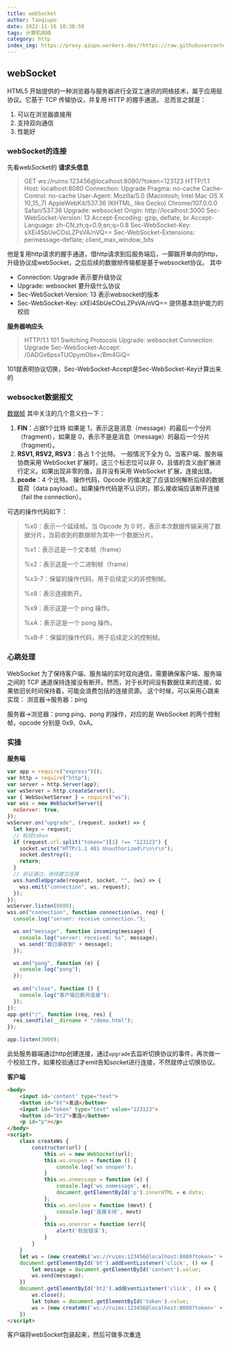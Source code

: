 ```yaml
---
title: webSocket
author: Taoqiupo
date: 2022-11-16 10:30:59
tags: 计算机网络
category: http
index_img: https://proxy.qiupo.workers.dev/?https://raw.githubusercontent.com/qiupo/myImages/master/img/202211161305235.png
---
```

## webSocket
HTML5 开始提供的一种浏览器与服务器进行全双工通讯的网络技术，属于应用层协议。它基于 TCP 传输协议，并复用 HTTP 的握手通道。
总而言之就是：
1. 可以在浏览器直接用
2. 支持双向通信
3. 性能好
### webSocket的连接
先看webSocket的
**请求头信息**
> GET ws://ruims:123456@localhost:8080/?token=123123 HTTP/1.1
Host: localhost:8080
Connection: Upgrade
Pragma: no-cache
Cache-Control: no-cache
User-Agent: Mozilla/5.0 (Macintosh; Intel Mac OS X 10_15_7) AppleWebKit/537.36 (KHTML, like Gecko) Chrome/107.0.0.0 Safari/537.36
Upgrade: websocket
Origin: http://localhost:3000
Sec-WebSocket-Version: 13
Accept-Encoding: gzip, deflate, br
Accept-Language: zh-CN,zh;q=0.9,en;q=0.8
Sec-WebSocket-Key: sXEi4SbUeCOsLZPsVA/nVQ==
Sec-WebSocket-Extensions: permessage-deflate; client_max_window_bits

他是复用http请求的握手通道，借http请求到后服务端后，一脚踹开单向的http，升级协议成webSocket，之后后续的数据帧传输都是基于websocket协议。
其中
+ Connection: Upgrade
表示要升级协议
+ Upgrade: websocket
要升级什么协议
+ Sec-WebSocket-Version: 13
表示websocket的版本
+ Sec-WebSocket-Key: sXEi4SbUeCOsLZPsVA/nVQ==
提供基本防护能力的校验

**服务器响应头**
>HTTP/1.1 101 Switching Protocols
Upgrade: websocket
Connection: Upgrade
Sec-WebSocket-Accept: /0ADGx6psxTUOpymObx+/Bm4GiQ=

101就表明协议切换，Sec-WebSocket-Accept是Sec-WebSocket-Key计算出来的

### websocket数据报文
[数据帧](https://proxy.qiupo.workers.dev/?https://raw.githubusercontent.com/qiupo/myImages/master/img/202211161533530.png)
其中关注的几个意义扫一下：
1. **FIN**：占据1个比特
如果是 1，表示这是消息（message）的最后一个分片（fragment），如果是 0，表示不是是消息（message）的最后一个分片（fragment）。
2. **RSV1, RSV2, RSV3**：各占 1 个比特。
一般情况下全为 0。当客户端、服务端协商采用 WebSocket 扩展时，这三个标志位可以非 0，且值的含义由扩展进行定义。如果出现非零的值，且并没有采用 WebSocket 扩展，连接出错。
3. **pcode**：4 个比特。
操作代码，Opcode 的值决定了应该如何解析后续的数据载荷（data payload）。如果操作代码是不认识的，那么接收端应该断开连接（fail the connection）。

可选的操作代码如下：
>%x0：表示一个延续帧。当 Opcode 为 0 时，表示本次数据传输采用了数据分片，当前收到的数据帧为其中一个数据分片。
>
>%x1：表示这是一个文本帧（frame）
>
>%x2：表示这是一个二进制帧（frame）
>
>%x3-7：保留的操作代码，用于后续定义的非控制帧。
>
>%x8：表示连接断开。
>
>%x9：表示这是一个 ping 操作。
>
>%xA：表示这是一个 pong 操作。
>
>%xB-F：保留的操作代码，用于后续定义的控制帧。

### 心跳处理
WebSocket 为了保持客户端、服务端的实时双向通信，需要确保客户端、服务端之间的 TCP 通道保持连接没有断开。然而，对于长时间没有数据往来的连接，如果依旧长时间保持着，可能会浪费包括的连接资源。
这个时候，可以采用心跳来实现：
浏览器->服务器：ping

服务器->浏览器：pong
ping、pong 的操作，对应的是 WebSocket 的两个控制帧，opcode 分别是 0x9、0xA。

### 实操
**服务端**
```javaScript
var app = require("express")();
var http = require("http");
var server = http.Server(app);
var wsServer = http.createServer();
var { WebSocketServer } = require("ws");
var wss = new WebSocketServer({
  noServer: true,
});
wsServer.on("upgrade", (request, socket) => {
  let keys = request;
  // 校验token
  if (request.url.split("token=")[1] !== "123123") {
    socket.write("HTTP/1.1 401 Unauthorized\r\n\r\n");
    socket.destroy();
    return;
  }
  // 验证通过，继续建立连接
  wss.handleUpgrade(request, socket, "", (ws) => {
    wss.emit("connection", ws, request);
  });
});
wsServer.listen(8080);
wss.on("connection", function connection(ws, req) {
  console.log("server: receive connection.");

  ws.on("message", function incoming(message) {
    console.log("server: received: %s", message);
    ws.send("我已接收到" + message);
  });

  ws.on("pong", function (e) {
    console.log("pong");
  });
  
  ws.on("close", function () {
    console.log("客户端已断开连接");
  });
});
app.get("/", function (req, res) {
  res.sendfile(__dirname + "/demo.html");
});

app.listen(3000);

```
此处服务器端通过http创建连接，通过`upgrade`去监听切换协议的事件，再次做一个校验工作，如果校验通过才emit告知socket进行连接，不然就停止切换协议。

**客户端**
```html
<body>
    <input id='content' type="text">
    <button id="bt">发送</button>
    <input id="token" type="text" value="123123">
    <button id="bt2">重连</button>
    <p id="p"></p>
</body>
<script>
    class createWs {
        constructor(url) {
            this.ws = new WebSocket(url);
            this.ws.onopen = function () {
                console.log('ws onopen');
            }
            this.ws.onmessage = function (e) {
                console.log('ws onmessage', e);
                document.getElementById('p').innerHTML = e.data;
            };
            this.ws.onclose = function (mevt) {
                console.log('连接关闭', mevt)
            }
            this.ws.onerror = function (err){
                alert('校验错误');
            }
        }
    }
    let ws = (new createWs('ws://ruims:123456@localhost:8080?token=' + document.getElementById('token').value)).ws;
    document.getElementById('bt').addEventListener('click', () => {
        let message = document.getElementById('content').value;
        ws.send(message);
    })
    document.getElementById('bt2').addEventListener('click', () => {
        ws.close();
        let token = document.getElementById('token').value;
        ws = (new createWs('ws://ruims:123456@localhost:8080?token=' + token)).ws;
    })
</script>
```
客户端将webSocket包装起来，然后可做多次重连